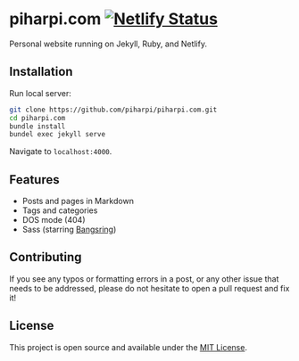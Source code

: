 # piharpi.com [![Netlify Status](https://api.netlify.com/api/v1/badges/0e92d3ee-a4c8-45c3-8000-6dee5c3e3876/deploy-status)](https://app.netlify.com/sites/piharpi/deploys)

Personal website running on Jekyll, Ruby, and Netlify.

## Installation

Run local server:

```bash
git clone https://github.com/piharpi/piharpi.com.git
cd piharpi.com
bundle install
bundel exec jekyll serve
```

Navigate to `localhost:4000`.

## Features

- Posts and pages in Markdown
- Tags and categories
- DOS mode (404)
- Sass (starring [Bangsring](https://github.com/piharpi/bangsring))

## Contributing

If you see any typos or formatting errors in a post, or any other issue that needs to be addressed, please do not hesitate to open a pull request and fix it!

## License

This project is open source and available under the [MIT License](LICENSE).
